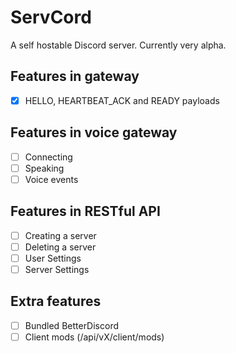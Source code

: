 # ServCord
A self hostable Discord server. Currently very alpha.

## Features in gateway
 - [x] HELLO, HEARTBEAT_ACK and READY payloads
## Features in voice gateway
 - [ ] Connecting
 - [ ] Speaking
 - [ ] Voice events
## Features in RESTful API
 - [ ] Creating a server
 - [ ] Deleting a server
 - [ ] User Settings
 - [ ] Server Settings
## Extra features
 - [ ] Bundled BetterDiscord
 - [ ] Client mods (/api/vX/client/mods)